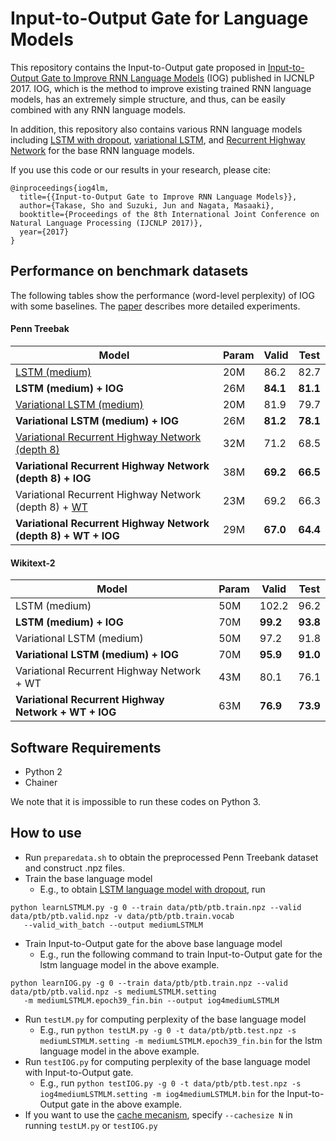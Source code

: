 # Input-to-Output Gate for Language Models


This repository contains the Input-to-Output gate proposed in [Input-to-Output Gate to Improve RNN Language Models](https://arxiv.org/abs/1709.08907) (IOG) published in IJCNLP 2017.
IOG, which is the method to improve existing trained RNN language models, has an extremely simple structure, and thus, can be easily combined with any RNN language models.

In addition, this repository also contains various RNN language models including [LSTM with dropout](https://arxiv.org/abs/1409.2329), [variational LSTM](https://arxiv.org/abs/1512.05287), and [Recurrent Highway Network](https://arxiv.org/abs/1607.03474) for the base RNN language models.

If you use this code or our results in your research, please cite:

```
@inproceedings{iog4lm,
  title={{Input-to-Output Gate to Improve RNN Language Models}},
  author={Takase, Sho and Suzuki, Jun and Nagata, Masaaki},
  booktitle={Proceedings of the 8th International Joint Conference on Natural Language Processing (IJCNLP 2017)},
  year={2017}
}
```


## Performance on benchmark datasets

The following tables show the performance (word-level perplexity) of IOG with some baselines.
The [paper](https://arxiv.org/abs/1709.08907) describes more detailed experiments.


#### Penn Treebak

Model | Param | Valid | Test
----- | ----- | ----- | ----
[LSTM (medium)](https://arxiv.org/abs/1409.2329) | 20M | 86.2 | 82.7
**LSTM (medium) + IOG** | 26M | **84.1** | **81.1**
[Variational LSTM (medium)](https://arxiv.org/abs/1512.05287) | 20M | 81.9 | 79.7
**Variational LSTM (medium) + IOG** | 26M | **81.2** | **78.1**
[Variational Recurrent Highway Network (depth 8)](https://arxiv.org/abs/1607.03474) | 32M | 71.2 | 68.5
**Variational Recurrent Highway Network (depth 8) + IOG** | 38M | **69.2** | **66.5**
Variational Recurrent Highway Network (depth 8) + [WT](https://arxiv.org/abs/1611.01462) | 23M | 69.2 | 66.3
**Variational Recurrent Highway Network (depth 8) + WT + IOG** | 29M | **67.0** | **64.4**


#### Wikitext-2

Model | Param | Valid | Test
----- | ----- | ----- | ----
LSTM (medium) | 50M | 102.2 | 96.2
**LSTM (medium) + IOG** | 70M | **99.2** | **93.8**
Variational LSTM (medium) | 50M | 97.2 | 91.8
**Variational LSTM (medium) + IOG** | 70M | **95.9** | **91.0**
Variational Recurrent Highway Network + WT | 43M | 80.1 | 76.1
**Variational Recurrent Highway Network + WT + IOG** | 63M | **76.9** | **73.9**


## Software Requirements

* Python 2
* Chainer

We note that it is impossible to run these codes on Python 3.


## How to use

* Run `preparedata.sh` to obtain the preprocessed Penn Treebank dataset and construct .npz files.
* Train the base language model
    * E.g., to obtain [LSTM language model with dropout](https://arxiv.org/abs/1409.2329), run

```
python learnLSTMLM.py -g 0 --train data/ptb/ptb.train.npz --valid data/ptb/ptb.valid.npz -v data/ptb/ptb.train.vocab
   --valid_with_batch --output mediumLSTMLM
```

* Train Input-to-Output gate for the above base language model
    * E.g., run the following command to train Input-to-Output gate for the lstm language model in the above example.

```
python learnIOG.py -g 0 --train data/ptb/ptb.train.npz --valid data/ptb/ptb.valid.npz -s mediumLSTMLM.setting
   -m mediumLSTMLM.epoch39_fin.bin --output iog4mediumLSTMLM
```

* Run `testLM.py` for computing perplexity of the base language model
    * E.g., run `python testLM.py -g 0 -t data/ptb/ptb.test.npz -s mediumLSTMLM.setting -m mediumLSTMLM.epoch39_fin.bin` for the lstm language model in the above example.
* Run `testIOG.py` for computing perplexity of the base language model with Input-to-Output gate.
    * E.g., run `python testIOG.py -g 0 -t data/ptb/ptb.test.npz -s iog4mediumLSTMLM.setting -m iog4mediumLSTMLM.bin` for the Input-to-Output gate in the above example.
* If you want to use the [cache mecanism](https://arxiv.org/abs/1612.04426), specify `--cachesize N` in running `testLM.py` or `testIOG.py`

